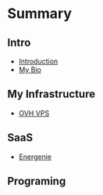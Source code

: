 # Summary

## Intro

* [Introduction](README.md)
* [My Bio](my-bio.md)

## My Infrastructure

* [OVH VPS](my-infrastructure/ovh-vps.md)

## SaaS

* [Energenie](saas/energenie.md)

## Programing


